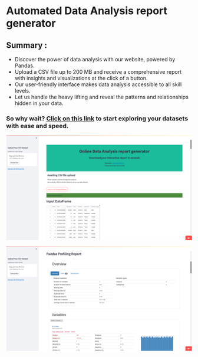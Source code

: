 # **Automated Data Analysis report generator**

## **Summary :**

- Discover the power of data analysis with our website, powered by Pandas. 
- Upload a CSV file up to 200 MB and receive a comprehensive report with insights and visualizations at the click of a button. 
- Our user-friendly interface makes data analysis accessible to all skill levels. 
- Let us handle the heavy lifting and reveal the patterns and relationships hidden in your data.


### So why wait? [Click on this link](https://shrigulhane100-automated-data-analysis-report-genera-app-lflx0j.streamlit.app/) to start exploring your datasets with ease and speed.

![](https://github.com/shrigulhane100/Automated-Data-Analysis-report-generator/blob/main/img/Screenshot%20(633).png)

![](https://github.com/shrigulhane100/Automated-Data-Analysis-report-generator/blob/main/img/Screenshot%20(634).png)

